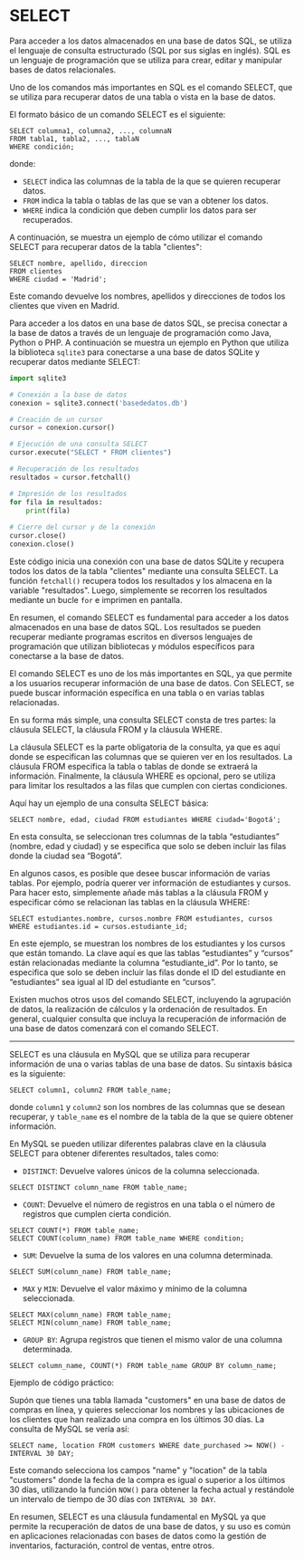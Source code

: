 # SELECT

Para acceder a los datos almacenados en una base de datos SQL, se utiliza el lenguaje de consulta estructurado (SQL por sus siglas en inglés). SQL es un lenguaje de programación que se utiliza para crear, editar y manipular bases de datos relacionales.

Uno de los comandos más importantes en SQL es el comando SELECT, que se utiliza para recuperar datos de una tabla o vista en la base de datos.

El formato básico de un comando SELECT es el siguiente:

```
SELECT columna1, columna2, ..., columnaN 
FROM tabla1, tabla2, ..., tablaN 
WHERE condición;
```

donde:
- `SELECT` indica las columnas de la tabla de la que se quieren recuperar datos.
- `FROM` indica la tabla o tablas de las que se van a obtener los datos.
- `WHERE` indica la condición que deben cumplir los datos para ser recuperados.

A continuación, se muestra un ejemplo de cómo utilizar el comando SELECT para recuperar datos de la tabla "clientes":

```
SELECT nombre, apellido, direccion 
FROM clientes 
WHERE ciudad = 'Madrid';
```

Este comando devuelve los nombres, apellidos y direcciones de todos los clientes que viven en Madrid.

Para acceder a los datos en una base de datos SQL, se precisa conectar a la base de datos a través de un lenguaje de programación como Java, Python o PHP. A continuación se muestra un ejemplo en Python que utiliza la biblioteca `sqlite3` para conectarse a una base de datos SQLite y recuperar datos mediante SELECT:

```python
import sqlite3

# Conexión a la base de datos
conexion = sqlite3.connect('basededatos.db')

# Creación de un cursor
cursor = conexion.cursor()

# Ejecución de una consulta SELECT
cursor.execute("SELECT * FROM clientes")

# Recuperación de los resultados
resultados = cursor.fetchall()

# Impresión de los resultados
for fila in resultados:
    print(fila)
    
# Cierre del cursor y de la conexión
cursor.close()
conexion.close()
```

Este código inicia una conexión con una base de datos SQLite y recupera todos los datos de la tabla "clientes" mediante una consulta SELECT. La función `fetchall()` recupera todos los resultados y los almacena en la variable "resultados". Luego, simplemente se recorren los resultados mediante un bucle `for` e imprimen en pantalla.

En resumen, el comando SELECT es fundamental para acceder a los datos almacenados en una base de datos SQL. Los resultados se pueden recuperar mediante programas escritos en diversos lenguajes de programación que utilizan bibliotecas y módulos específicos para conectarse a la base de datos.  

El comando SELECT es uno de los más importantes en SQL, ya que permite a los usuarios recuperar información de una base de datos. Con SELECT, se puede buscar información específica en una tabla o en varias tablas relacionadas.

En su forma más simple, una consulta SELECT consta de tres partes: la cláusula SELECT, la cláusula FROM y la cláusula WHERE. 

La cláusula SELECT es la parte obligatoria de la consulta, ya que es aquí donde se especifican las columnas que se quieren ver en los resultados. La cláusula FROM especifica la tabla o tablas de donde se extraerá la información. Finalmente, la cláusula WHERE es opcional, pero se utiliza para limitar los resultados a las filas que cumplen con ciertas condiciones.

Aquí hay un ejemplo de una consulta SELECT básica:

```
SELECT nombre, edad, ciudad FROM estudiantes WHERE ciudad='Bogotá';
```

En esta consulta, se seleccionan tres columnas de la tabla “estudiantes” (nombre, edad y ciudad) y se especifica que solo se deben incluir las filas donde la ciudad sea “Bogotá”.

En algunos casos, es posible que desee buscar información de varias tablas. Por ejemplo, podría querer ver información de estudiantes y cursos. Para hacer esto, simplemente añade más tablas a la cláusula FROM y especificar cómo se relacionan las tablas en la cláusula WHERE:

```
SELECT estudiantes.nombre, cursos.nombre FROM estudiantes, cursos WHERE estudiantes.id = cursos.estudiante_id;
```

En este ejemplo, se muestran los nombres de los estudiantes y los cursos que están tomando. La clave aquí es que las tablas “estudiantes” y “cursos” están relacionadas mediante la columna “estudiante_id”. Por lo tanto, se especifica que solo se deben incluir las filas donde el ID del estudiante en “estudiantes” sea igual al ID del estudiante en “cursos”.

Existen muchos otros usos del comando SELECT, incluyendo la agrupación de datos, la realización de cálculos y la ordenación de resultados. En general, cualquier consulta que incluya la recuperación de información de una base de datos comenzará con el comando SELECT.

---------------




SELECT es una cláusula en MySQL que se utiliza para recuperar información de una o varias tablas de una base de datos. Su sintaxis básica es la siguiente:

```
SELECT column1, column2 FROM table_name;
```

donde `column1` y `column2` son los nombres de las columnas que se desean recuperar, y `table_name` es el nombre de la tabla de la que se quiere obtener información.

En MySQL se pueden utilizar diferentes palabras clave en la cláusula SELECT para obtener diferentes resultados, tales como:

- `DISTINCT`: Devuelve valores únicos de la columna seleccionada.
```
SELECT DISTINCT column_name FROM table_name;
```

- `COUNT`: Devuelve el número de registros en una tabla o el número de registros que cumplen cierta condición.
```
SELECT COUNT(*) FROM table_name;
SELECT COUNT(column_name) FROM table_name WHERE condition;
```

- `SUM`: Devuelve la suma de los valores en una columna determinada.
```
SELECT SUM(column_name) FROM table_name;
```

- `MAX` y `MIN`: Devuelve el valor máximo y mínimo de la columna seleccionada.
```
SELECT MAX(column_name) FROM table_name;
SELECT MIN(column_name) FROM table_name;
```

- `GROUP BY`: Agrupa registros que tienen el mismo valor de una columna determinada.
```
SELECT column_name, COUNT(*) FROM table_name GROUP BY column_name;
```

Ejemplo de código práctico:

Supón que tienes una tabla llamada "customers" en una base de datos de compras en línea, y quieres seleccionar los nombres y las ubicaciones de los clientes que han realizado una compra en los últimos 30 días. La consulta de MySQL se vería así:

```
SELECT name, location FROM customers WHERE date_purchased >= NOW() - INTERVAL 30 DAY;
```

Este comando selecciona los campos "name" y "location" de la tabla "customers" donde la fecha de la compra es igual o superior a los últimos 30 días, utilizando la función `NOW()` para obtener la fecha actual y restándole un intervalo de tiempo de 30 días con `INTERVAL 30 DAY`.

En resumen, SELECT es una cláusula fundamental en MySQL ya que permite la recuperación de datos de una base de datos, y su uso es común en aplicaciones relacionadas con bases de datos como la gestión de inventarios, facturación, control de ventas, entre otros.
